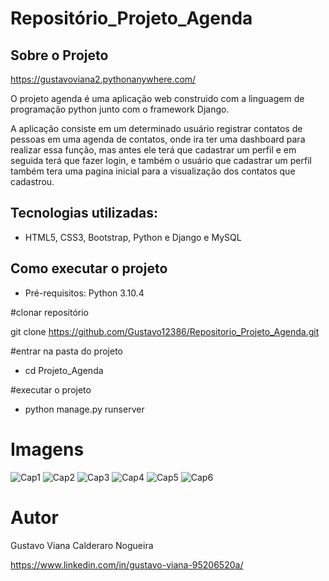 # Repositório_Projeto_Agenda

## Sobre o Projeto
https://gustavoviana2.pythonanywhere.com/

O projeto agenda é uma aplicação web construido com a linguagem de programação python junto com o framework Django.

A aplicação consiste em um determinado usuário registrar contatos de pessoas em uma agenda de contatos, onde ira ter uma dashboard para realizar essa função, mas antes ele terá que cadastrar um perfil e em seguida terá que fazer login, e também o usuário que cadastrar um perfil também tera uma pagina inicial para a visualização dos contatos que cadastrou.

## Tecnologias utilizadas:
- HTML5, CSS3, Bootstrap, Python e Django e MySQL

## Como executar o projeto

- Pré-requisitos: Python 3.10.4

#clonar repositório

git clone https://github.com/Gustavo12386/Repositorio_Projeto_Agenda.git

#entrar na pasta do projeto 

- cd Projeto_Agenda

#executar o projeto

- python manage.py runserver

# Imagens

![Cap1](https://user-images.githubusercontent.com/81700849/186700299-aa8c5064-211b-4d35-9be3-a4ca9168ecd2.PNG)
![Cap2](https://user-images.githubusercontent.com/81700849/186700334-c5451a64-ab4f-46c4-9ab0-f3a3e3ed0934.PNG)
![Cap3](https://user-images.githubusercontent.com/81700849/186700363-e95856dc-de8c-4ef4-aa70-1fff969e7d54.PNG)
![Cap4](https://user-images.githubusercontent.com/81700849/186700399-efb00fe1-8601-4e5b-8cde-6c9339d49ec6.PNG)
![Cap5](https://user-images.githubusercontent.com/81700849/186700435-262c3421-691e-4f2f-9ef7-30d2dc3c3e42.PNG)
![Cap6](https://user-images.githubusercontent.com/81700849/186700461-72e79b23-8fa5-4902-b02e-25f93f6c66a6.PNG)

# Autor

Gustavo Viana Calderaro Nogueira

https://www.linkedin.com/in/gustavo-viana-95206520a/





